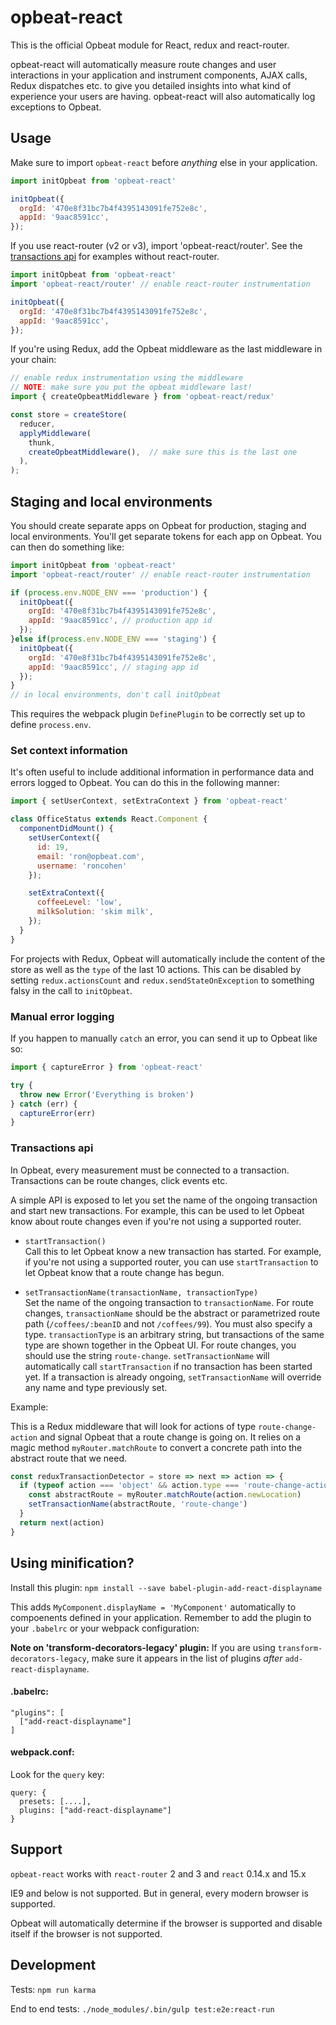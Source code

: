 # opbeat-react

This is the official Opbeat module for React, redux and react-router.

opbeat-react will automatically measure route changes and user interactions in your application and instrument components,
AJAX calls, Redux dispatches etc. to give you detailed insights into what kind of experience your users are having.
opbeat-react will also automatically log exceptions to Opbeat.

## Usage

Make sure to import `opbeat-react` before _anything_ else in your application.

```js
import initOpbeat from 'opbeat-react'

initOpbeat({
  orgId: '470e8f31bc7b4f4395143091fe752e8c',
  appId: '9aac8591cc',
});
```

If you use react-router (v2 or v3), import 'opbeat-react/router'. See the [transactions api](#transactions-api) for examples without react-router. 

```js
import initOpbeat from 'opbeat-react'
import 'opbeat-react/router' // enable react-router instrumentation

initOpbeat({
  orgId: '470e8f31bc7b4f4395143091fe752e8c',
  appId: '9aac8591cc',
});
```

If you're using Redux, add the Opbeat middleware as the last middleware in your chain:

```js
// enable redux instrumentation using the middleware
// NOTE: make sure you put the opbeat middleware last!
import { createOpbeatMiddleware } from 'opbeat-react/redux'

const store = createStore(
  reducer,
  applyMiddleware(
    thunk,
    createOpbeatMiddleware(),  // make sure this is the last one
  ),
);
```

## Staging and local environments
You should create separate apps on Opbeat for production, staging and local environments. You'll get separate tokens for each app on Opbeat. You can then do something like:

```js
import initOpbeat from 'opbeat-react'
import 'opbeat-react/router' // enable react-router instrumentation

if (process.env.NODE_ENV === 'production') {
  initOpbeat({
    orgId: '470e8f31bc7b4f4395143091fe752e8c',
    appId: '9aac8591cc', // production app id
  });
}else if(process.env.NODE_ENV === 'staging') {
  initOpbeat({
    orgId: '470e8f31bc7b4f4395143091fe752e8c',
    appId: '9aac8591cc', // staging app id
  });
}
// in local environments, don't call initOpbeat
``` 

This requires the webpack plugin `DefinePlugin` to be correctly set up to define `process.env`.

### Set context information

It's often useful to include additional information in performance data and errors logged to Opbeat. You can do this in the following manner:

```js
import { setUserContext, setExtraContext } from 'opbeat-react'

class OfficeStatus extends React.Component {
  componentDidMount() {
    setUserContext({
      id: 19,
      email: 'ron@opbeat.com',
      username: 'roncohen'
    });

    setExtraContext({
      coffeeLevel: 'low',
      milkSolution: 'skim milk',
    });
  }
}
```

For projects with Redux, Opbeat will automatically include the content of the store as well as the `type` of the last 10 actions. This can be disabled by setting `redux.actionsCount` and `redux.sendStateOnException` to something falsy in the call to `initOpbeat`.

### Manual error logging

If you happen to manually `catch` an error, you can send it up to Opbeat like so:

```js
import { captureError } from 'opbeat-react'

try {
  throw new Error('Everything is broken')
} catch (err) {
  captureError(err)
}
```

### Transactions api

In Opbeat, every measurement must be connected to a transaction. Transactions can be route changes, click events etc.

A simple API is exposed to let you set the name of the ongoing transaction and start new transactions.
For example, this can be used to let Opbeat know about route changes even if you're not using a supported router.  


* `startTransaction()`<br>
Call this to let Opbeat know a new transaction has started.
For example, if you're not using a supported router, you can use `startTransaction` to let Opbeat know that a route change has begun.

* `setTransactionName(transactionName, transactionType)`<br>
Set the name of the ongoing transaction to `transactionName`. For route changes, `transactionName` should be the abstract or parametrized route path (`/coffees/:beanID` and not `/coffees/99`).
You must also specify a type. `transactionType` is an arbitrary string, but transactions of the same type are shown together in the Opbeat UI. For route changes, you should use the string `route-change`.
`setTransactionName` will automatically call `startTransaction` if no transaction has been started yet. 
If a transaction is already ongoing, `setTransactionName` will override any name and type previously set.

Example:

This is a Redux middleware that will look for actions of type `route-change-action` and signal Opbeat that a route change is going on. It relies on a magic method `myRouter.matchRoute` to convert a concrete path into the abstract route that we need. 
```js
const reduxTransactionDetector = store => next => action => {
  if (typeof action === 'object' && action.type === 'route-change-action') {
    const abstractRoute = myRouter.matchRoute(action.newLocation)
    setTransactionName(abstractRoute, 'route-change')
  }
  return next(action)
}
```

## Using minification?

Install this plugin:
`npm install --save babel-plugin-add-react-displayname`

This adds `MyComponent.displayName = 'MyComponent'` automatically to compoenents defined in your application.
Remember to add the plugin to your `.babelrc` or your webpack configuration:


<b>Note on 'transform-decorators-legacy' plugin:</b> If you are using `transform-decorators-legacy`, make sure it appears in the list of plugins *after* `add-react-displayname`. 



#### .babelrc:
```
"plugins": [
  ["add-react-displayname"]
]
```

#### webpack.conf:
Look for the `query` key:
```
query: {
  presets: [....],
  plugins: ["add-react-displayname"]
}
```


## Support

`opbeat-react` works with `react-router` 2 and 3 and `react` 0.14.x and 15.x

IE9 and below is not supported. But in general, every modern browser is supported. 

Opbeat will automatically determine if the browser is supported and disable itself if the browser is not supported.

## Development

Tests: `npm run karma`

End to end tests: `./node_modules/.bin/gulp test:e2e:react-run`

